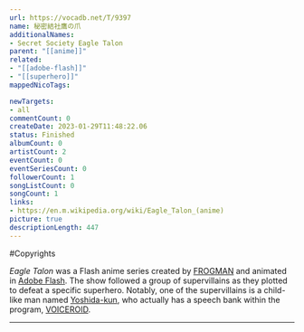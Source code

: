 ```yaml
---
url: https://vocadb.net/T/9397
name: 秘密結社鷹の爪
additionalNames: 
- Secret Society Eagle Talon
parent: "[[anime]]"
related:
- "[[adobe-flash]]"
- "[[superhero]]"
mappedNicoTags:

newTargets:
- all
commentCount: 0
createDate: 2023-01-29T11:48:22.06
status: Finished
albumCount: 0
artistCount: 2
eventCount: 0
eventSeriesCount: 0
followerCount: 1
songListCount: 0
songCount: 1
links: 
- https://en.m.wikipedia.org/wiki/Eagle_Talon_(anime)
picture: true
descriptionLength: 447
---
```


#Copyrights

*Eagle Talon* was a Flash anime series created by [FROGMAN](https://vocadb.net/Ar/113255) and animated in [Adobe Flash](https://vocadb.net/T/7917/flash). The show followed a group of supervillains as they plotted to defeat a specific superhero. Notably, one of the supervillains is a child-like man named [Yoshida-kun](https://vocadb.net/Ar/2054), who actually has a speech bank within the program, [VOICEROID](https://vocadb.net/T/486/voiceroid).

---

